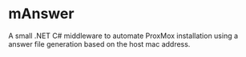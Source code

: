 # mAnswer
A small .NET C# middleware to automate ProxMox installation using a answer file generation based on the host mac address.


